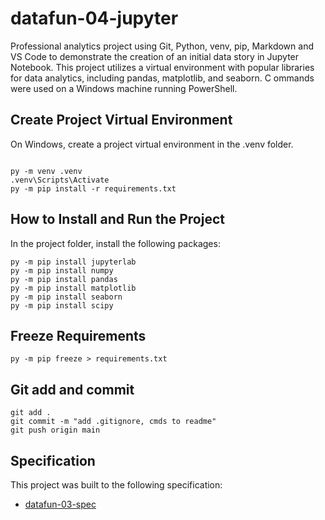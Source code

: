 # datafun-04-jupyter

Professional analytics project using Git, Python, venv, pip, Markdown and VS Code to demonstrate the creation of an initial data story in Jupyter Notebook. This project utilizes a virtual environment with popular libraries for data analytics, including pandas, matplotlib, and seaborn.
C
ommands were used on a Windows machine running PowerShell.

## Create Project Virtual Environment

On Windows, create a project virtual environment in the .venv folder. 

```shell

py -m venv .venv
.venv\Scripts\Activate
py -m pip install -r requirements.txt

```

## How to Install and Run the Project
In the project folder, install the following packages:
```shell
py -m pip install jupyterlab
py -m pip install numpy
py -m pip install pandas
py -m pip install matplotlib 
py -m pip install seaborn
py -m pip install scipy
```


## Freeze Requirements

```shell
py -m pip freeze > requirements.txt
```

## Git add and commit 

```shell
git add .
git commit -m "add .gitignore, cmds to readme"
git push origin main
```

## Specification

This project was built to the following specification:

- [datafun-03-spec](https://github.com/denisecase/datafun-04-spec)